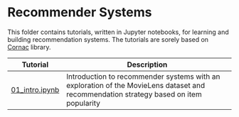# Recommender Systems

This folder contains tutorials, written in Jupyter notebooks, for learning and building recommendation systems.  The tutorials are sorely based on [Cornac](https://cornac.preferred.ai) library.

| Tutorial | Description |
| --- | --- |
| [01_intro.ipynb](01_intro.ipynb)| Introduction to recommender systems with an exploration of the MovieLens dataset and recommendation strategy based on item popularity|
